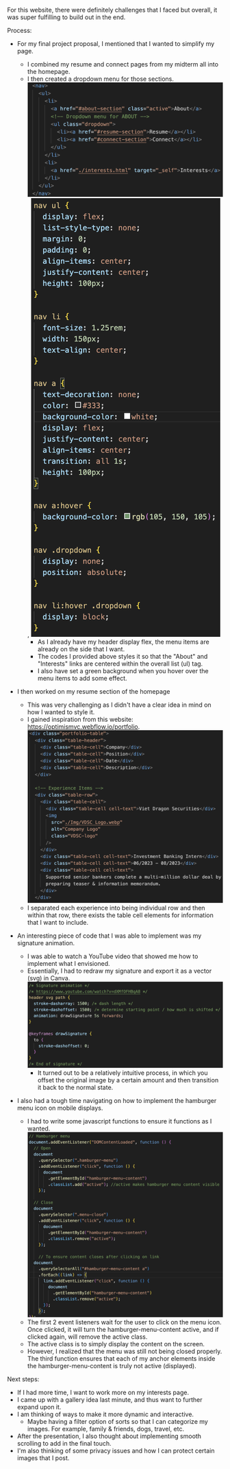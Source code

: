 For this website, there were definitely challenges that I faced but overall, it was super fulfilling to build out in the end.

Process:

- For my final project proposal, I mentioned that I wanted to simplify my page.

  - I combined my resume and connect pages from my midterm all into the homepage.
  - I then created a dropdown menu for those sections.
    ![Alt text](Photos/Navbar.png), ![Alt text](<Photos/Navbar CSS.png>)
    - As I already have my header display flex, the menu items are already on the side that I want.
    - The codes I provided above styles it so that the "About" and "Interests" links are centered within the overall list (ul) tag.
    - I also have set a green background when you hover over the menu items to add some effect.

- I then worked on my resume section of the homepage

  - This was very challenging as I didn't have a clear idea in mind on how I wanted to style it.
  - I gained inspiration from this website: https://optimismvc.webflow.io/portfolio.
    ![Alt text](<Photos/Resume section.png>)
  - I separated each experience into being individual row and then within that row, there exists the table cell elements for information that I want to include.

- An interesting piece of code that I was able to implement was my signature animation.

  - I was able to watch a YouTube video that showed me how to implement what I envisioned.
  - Essentially, I had to redraw my signature and export it as a vector (svg) in Canva.
    ![Alt text](<Photos/Signature animation CSS.png>)
    - It turned out to be a relatively intuitive process, in which you offset the original image by a certain amount and then transition it back to the normal state.

- I also had a tough time navigating on how to implement the hamburger menu icon on mobile displays.

  - I had to write some javascript functions to ensure it functions as I wanted.
    ![Alt text](<Photos/Hamburger JS.png>)
  - The first 2 event listeners wait for the user to click on the menu icon. Once clicked, it will turn the hamburger-menu-content active, and if clicked again, will remove the active class.
  - The active class is to simply display the content on the screen.
  - However, I realized that the menu was still not being closed properly. The third function ensures that each of my anchor elements inside the hamburger-menu-content is truly not active (displayed).

Next steps:

- If I had more time, I want to work more on my interests page.
- I came up with a gallery idea last minute, and thus want to further expand upon it.
- I am thinking of ways to make it more dynamic and interactive.
  - Maybe having a filter option of sorts so that I can categorize my images. For example, family & friends, dogs, travel, etc.
- After the presentation, I also thought about implementing smooth scrolling to add in the final touch.
- I'm also thinking of some privacy issues and how I can protect certain images that I post.
